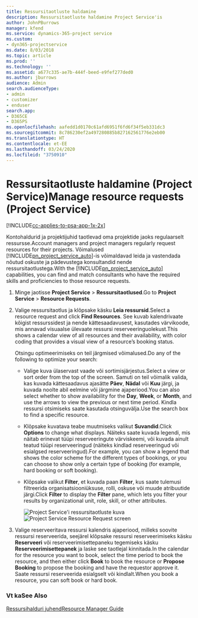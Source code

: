 ```yaml
---
title: Ressursitaotluste haldamine
description: Ressursitaotluste haldamine Project Service'is
author: JohnPBurrows
manager: kfend
ms.service: dynamics-365-project service
ms.custom:
- dyn365-projectservice
ms.date: 8/03/2018
ms.topic: article
ms.prod: ''
ms.technology: ''
ms.assetid: a677c335-ae7b-444f-beed-e9fef277ded0
ms.author: jburrows
audience: Admin
search.audienceType:
- admin
- customizer
- enduser
search.app:
- D365CE
- D365PS
ms.openlocfilehash: aafedd1d0170c61afd6951f6fd6f34f5eb331dc3
ms.sourcegitcommit: 8c786230ef2a497280885b827162561776e2eb00
ms.translationtype: HT
ms.contentlocale: et-EE
ms.lasthandoff: 03/24/2020
ms.locfileid: "3750910"
---
```

# <a name="manage-resource-requests-project-service"></a><span data-ttu-id="86851-103">Ressursitaotluste haldamine (Project Service)</span><span class="sxs-lookup"><span data-stu-id="86851-103">Manage resource requests (Project Service)</span></span>

[!INCLUDE[cc-applies-to-psa-app-1x-2x](../includes/cc-applies-to-psa-app-1x-2x.md)]

<span data-ttu-id="86851-104">Kontohaldurid ja projektijuhid taotlevad oma projektide jaoks regulaarselt ressursse.</span><span class="sxs-lookup"><span data-stu-id="86851-104">Account managers and project managers regularly request resources for their projects.</span></span> <span data-ttu-id="86851-105">Võimalused [!INCLUDE[pn_project_service_auto](../includes/pn-project-service-auto.md)]-is võimaldavad leida ja vastendada nõutud oskuste ja pädevustega konsultandid nende ressursitaotlustega.</span><span class="sxs-lookup"><span data-stu-id="86851-105">With the [!INCLUDE[pn_project_service_auto](../includes/pn-project-service-auto.md)] capabilities, you can find and match consultants who have the required skills and proficiencies to those resource requests.</span></span>  
  
1. <span data-ttu-id="86851-106">Minge jaotisse **Project Service** > **Ressursitaotlused**.</span><span class="sxs-lookup"><span data-stu-id="86851-106">Go to **Project Service** > **Resource Requests**.</span></span>  
  
2. <span data-ttu-id="86851-107">Valige ressursitaotlus ja klõpsake käsku **Leia ressursid**.</span><span class="sxs-lookup"><span data-stu-id="86851-107">Select a resource request and click **Find Resources**.</span></span> <span data-ttu-id="86851-108">See kuvab kalendrivaate kõigist ressurssidest ja nende kättesaadavusest, kasutades värvikoode, mis annavad visuaalse ülevaate ressursi reserveeringuolekust.</span><span class="sxs-lookup"><span data-stu-id="86851-108">This shows a calendar view of all resources and their availability, with color coding that provides a visual view of a resource’s booking status.</span></span>  
  
    <span data-ttu-id="86851-109">Otsingu optimeerimiseks on teil järgmised võimalused.</span><span class="sxs-lookup"><span data-stu-id="86851-109">Do any of the following to optimize your search:</span></span>  
  
   -   <span data-ttu-id="86851-110">Valige kuva ülaservast vaade või sortimisjärjestus.</span><span class="sxs-lookup"><span data-stu-id="86851-110">Select a view or sort order from the top of the screen.</span></span> <span data-ttu-id="86851-111">Samuti on teil võimalik valida, kas kuvada kättesaadavus ajasätte **Päev**, **Nädal** või **Kuu** järgi, ja kuvada noolte abil eelmine või järgmine ajaperiood.</span><span class="sxs-lookup"><span data-stu-id="86851-111">You can also select whether to show availability for the **Day**, **Week**, or **Month**, and use the arrows to view the previous or next time period.</span></span> <span data-ttu-id="86851-112">Kindla ressursi otsimiseks saate kasutada otsinguvälja.</span><span class="sxs-lookup"><span data-stu-id="86851-112">Use the search box to find a specific resource.</span></span>  
  
   -   <span data-ttu-id="86851-113">Klõpsake kuvatava teabe muutmiseks valikut **Suvandid**.</span><span class="sxs-lookup"><span data-stu-id="86851-113">Click **Options** to change what displays.</span></span> <span data-ttu-id="86851-114">Näiteks saate kuvada legendi, mis näitab erinevat tüüpi reserveeringute värviskeemi, või kuvada ainult teatud tüüpi reserveeringud (näiteks kindlad reserveeringud või esialgsed reserveeringud).</span><span class="sxs-lookup"><span data-stu-id="86851-114">For example, you can show a legend that shows the color scheme for the different types of bookings, or you can choose to show only a certain type of booking (for example, hard booking or soft booking).</span></span>  
  
   -   <span data-ttu-id="86851-115">Klõpsake valikut **Filter**, et kuvada paan **Filter**, kus saate tulemusi filtreerida organisatsiooniüksuse, rolli, oskuse või muude atribuutide järgi.</span><span class="sxs-lookup"><span data-stu-id="86851-115">Click **Filter** to display the **Filter** pane, which lets you filter your results by organizational unit, role, skill, or other attributes.</span></span>  
  
       <span data-ttu-id="86851-116">![Project Service'i ressursitaotluste kuva](../project-service/media/project-service-resource-request-screen.png "Project Service'i ressursitaotluste kuva")</span><span class="sxs-lookup"><span data-stu-id="86851-116">![Project Service Resource Request screen](../project-service/media/project-service-resource-request-screen.png "Project Service Resource Request screen")</span></span>  
  
3. <span data-ttu-id="86851-117">Valige reserveeritava ressursi kalendris ajaperiood, milleks soovite ressursi reserveerida, seejärel klõpsake ressursi reserveerimiseks käsku **Reserveeri** või reserveerimisettepaneku tegemiseks käsku **Reserveerimisettepanek** ja laske see taotlejal kinnitada.</span><span class="sxs-lookup"><span data-stu-id="86851-117">In the calendar for the resource you want to book, select the time period to book the resource, and then either click **Book** to book the resource or **Propose Booking** to propose the booking and have the requestor approve it.</span></span> <span data-ttu-id="86851-118">Saate ressursi reserveerida esialgselt või kindlalt.</span><span class="sxs-lookup"><span data-stu-id="86851-118">When you book a resource, you can soft book or hard book.</span></span>  
  
### <a name="see-also"></a><span data-ttu-id="86851-119">Vt ka</span><span class="sxs-lookup"><span data-stu-id="86851-119">See Also</span></span>  
 [<span data-ttu-id="86851-120">Ressursihalduri juhend</span><span class="sxs-lookup"><span data-stu-id="86851-120">Resource Manager Guide</span></span>](../project-service/resource-manager-guide.md)
